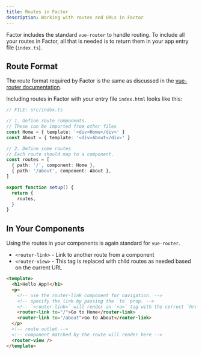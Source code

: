 ```yaml
---
title: Routes in Factor
description: Working with routes and URLs in Factor
---
```


Factor includes the standard `vue-router` to handle routing. To include all your routes in Factor, all that is needed is to return them in your app entry file (`index.ts`).

## Route Format

The route format required by Factor is the same as discussed in the [vue-router documentation](https://next.router.vuejs.org/).

Including routes in Factor with your entry file `index.html` looks like this:

```ts
// FILE: src/index.ts

// 1. Define route components.
// These can be imported from other files
const Home = { template: '<div>Home</div>' }
const About = { template: '<div>About</div>' }

// 2. Define some routes
// Each route should map to a component.
const routes = [
  { path: '/', component: Home },
  { path: '/about', component: About },
]

export function setup() {
  return {
    routes,
  }
}
```

## In Your Components

Using the routes in your components is again standard for `vue-router`.

- `<router-link>` - Link to another route from a component
- `<router-view>` - This tag is replaced with child routes as needed based on the current URL

```html
<template>
  <h1>Hello App!</h1>
  <p>
    <!-- use the router-link component for navigation. -->
    <!-- specify the link by passing the `to` prop. -->
    <!-- `<router-link>` will render an `<a>` tag with the correct `href` attribute -->
    <router-link to="/">Go to Home</router-link>
    <router-link to="/about">Go to About</router-link>
  </p>
  <!-- route outlet -->
  <!-- component matched by the route will render here -->
  <router-view />
</template>
```
